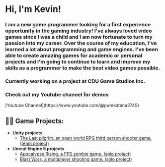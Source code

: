 <h1>Hi, I'm Kevin! </h1>
<h3>I am a new game programmer looking for a first experience opportunity in the gaming industry! I've always loved video games since I was a child and I am now fortunate to turn my passion into my career. Over the course of my education, I've learned a lot about programming and game engines. I've been able to create amazing games for academic or personal projects and I'm going to continue to learn and improve my skills as a programmer to make the best video games possible.</h3>

<h3>Currently working on a project at CDU Game Studios Inc.</h3>

<h3>Check out my Youtube channel for demos</h3>
[Youtube Channel](https://www.youtube.com/@purekatana2745)

<h2>👨‍💻 Game Projects:</h2>

- <b>Unity projects</b>
  - [The Last pilgrim, an open world RPG third person shooter game. (team project)](https://github.com/PureKatana/TheLastPilgrim)
- <b>Unreal Engine 5 projects</b>
  - [Apocalypse Rising, a FPS zombie game. (solo project)](https://github.com/PureKatana/FPSZombieGame)
  - [Blast Wars, a multiplayer shooting game. (solo project)](https://github.com/PureKatana/BlastWars)



